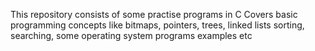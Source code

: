This repository consists of some practise programs in C
Covers basic programming concepts like bitmaps, pointers, trees, linked lists
sorting, searching,
some operating system programs examples etc

